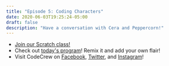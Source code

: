 ```yaml
---
title: "Episode 5: Coding Characters"
date: 2020-06-03T19:25:24-05:00
draft: false
description: "Have a conversation with Cera and Peppercorn!"
---
```


- [Join our Scratch class!](http://scratch.mit.edu/signup/kkh9venfj)
- Check out [today's program](https://scratch.mit.edu/projects/401822794/)! Remix it and add your own flair!
- Visit CodeCrew on [Facebook](https://www.facebook.com/codecreworg/), [Twitter](https://twitter.com/_codecrew), and [Instagram](https://www.instagram.com/_codecrew)!